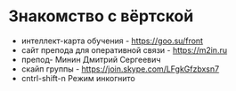 # Знакомство с вёртской 
- интеллект-карта обучения - https://goo.su/front
- сайт препода для оперативной связи - https://m2in.ru
- препод- Минин Дмитрий Сергеевич
- скайп группы - https://join.skype.com/LFgkGfzbxsn7
- cntrl-shift-n Режим инкогнито
